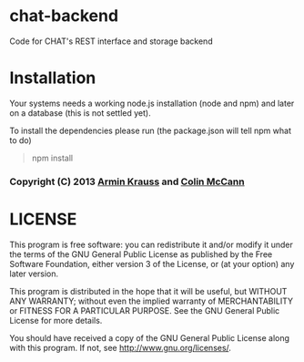 chat-backend
============

 Code for CHAT's REST interface and storage backend

# Installation

Your systems needs a working node.js installation (node and npm) and later on a database (this is not settled yet).

To install the dependencies please run (the package.json will tell npm what to do)

> npm install


### Copyright (C) 2013  [Armin Krauss](https://github.com/mackrauss "mackrauss' github profile") and [Colin McCann](https://github.com/colinmccann "Colin's github profile")

# LICENSE

This program is free software: you can redistribute it and/or modify
it under the terms of the GNU General Public License as published by
the Free Software Foundation, either version 3 of the License, or
(at your option) any later version.

This program is distributed in the hope that it will be useful,
but WITHOUT ANY WARRANTY; without even the implied warranty of
MERCHANTABILITY or FITNESS FOR A PARTICULAR PURPOSE.  See the
GNU General Public License for more details.

You should have received a copy of the GNU General Public License
along with this program.  If not, see <http://www.gnu.org/licenses/>.
